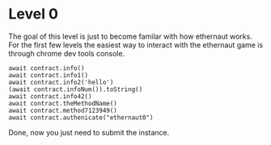 # Level 0

The goal of this level is just to become familar with how ethernaut works. For the first few levels the easiest way to interact with the ethernaut game is through chrome dev tools console.

```
await contract.info()
await contract.info1()
await contract.info2('hello')
(await contract.infoNum()).toString()
await contract.info42()
await contract.theMethodName()
await contract.method7123949()
await contract.authenicate("ethernaut0")
```
Done, now you just need to submit the instance. 